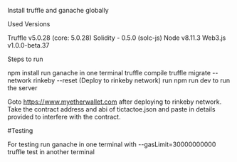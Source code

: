 Install truffle and ganache globally

Used Versions

Truffle v5.0.28 (core: 5.0.28)
Solidity - 0.5.0 (solc-js)
Node v8.11.3
Web3.js v1.0.0-beta.37

Steps to run

npm install
run ganache in one terminal
truffle compile
truffle migrate --network rinkeby --reset (Deploy to rinkeby network)
run npm run dev to run the server

Goto https://www.myetherwallet.com after deploying to rinkeby network.
Take the contract address and abi of tictactoe.json and paste in details provided to interfere with the contract.


#Testing

For testing run ganache in one terminal with --gasLimit=30000000000
truffle test in another terminal